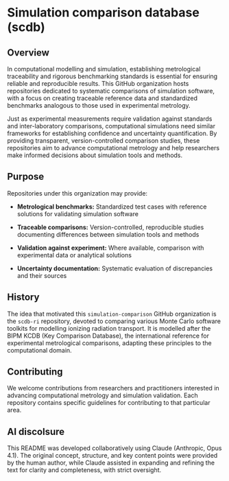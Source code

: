 # Simulation comparison database (scdb)

## Overview

In computational modelling and simulation, establishing metrological traceability and rigorous benchmarking standards is essential for ensuring reliable and reproducible results. This GitHub organization hosts repositories dedicated to systematic comparisons of simulation software, with a focus on creating traceable reference data and standardized benchmarks analogous to those used in experimental metrology.

Just as experimental measurements require validation against standards and inter-laboratory comparisons, computational simulations need similar frameworks for establishing confidence and uncertainty quantification. By providing transparent, version-controlled comparison studies, these repositories aim to advance computational metrology and help researchers make informed decisions about simulation tools and methods.

## Purpose

Repositories under this organization may provide:

- **Metrological benchmarks:** Standardized test cases with reference solutions for validating simulation software

- **Traceable comparisons:** Version-controlled, reproducible studies documenting differences between simulation tools and methods

- **Validation against experiment:** Where available, comparison with experimental data or analytical solutions

- **Uncertainty documentation:** Systematic evaluation of discrepancies and their sources

## History

The idea that motivated this `simulation-comparison` GitHub organization is the `scdb-ri` repository, devoted to comparing various Monte Carlo software toolkits for modelling ionizing radiation transport. It is modelled after the BIPM KCDB (Key Comparison Database), the international reference for experimental metrological comparisons, adapting these principles to the computational domain.

## Contributing

We welcome contributions from researchers and practitioners interested in advancing computational metrology and simulation validation. Each repository contains specific guidelines for contributing to that particular area.

## AI discolsure

This README was developed collaboratively using Claude (Anthropic, Opus 4.1). The original concept, structure, and key content points were provided by the human author, while Claude assisted in expanding and refining the text for clarity and completeness, with strict oversight.
